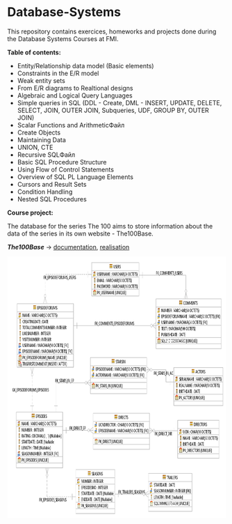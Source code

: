 # Database-Systems
This repository contains exercices, homeworks and projects done during the Database Systems Courses at FMI.

**Table of contents:**
- Entity/Relationship data model (Basic elements)
- Constraints in the E/R model
- Weak entity sets
- From E/R diagrams to Realtional designs
- Algebraic and Logical Query Languages
- Simple queries in SQL (DDL - Create, DML - INSERT, UPDATE, DELETE, SELECT, JOIN, OUTER JOIN, Subqueries, UDF, GROUP BY, OUTER JOIN)
- Scalar Functions and ArithmeticФайл
- Create Objects
- Maintaining Data
- UNION, CTE
- Recursive SQLФайл
- Basic SQL Procedure Structure
- Using Flow of Control Statements
- Overview of SQL PL Language Elements
- Cursors and Result Sets
- Condition Handling
- Nested SQL Procedures 

**Course project:**

The database for the series The 100 aims to store information about the data of the series in its own website - The100Base.

***The100Base*** -> [documentation](https://github.com/DenitsaStoianova/Database-Systems/blob/master/CourseProject/%D0%94%D0%BE%D0%BA%D1%83%D0%BC%D0%B5%D0%BD%D1%82%D0%B0%D1%86%D0%B8%D1%8F_71904.pdf), [realisation](https://github.com/DenitsaStoianova/Database-Systems/tree/master/CourseProject/The100Base)

<img src="https://github.com/DenitsaStoianova/Database-Systems/blob/master/CourseProject/The100Base/data_studio_diagram.png" width="750" height="600">
